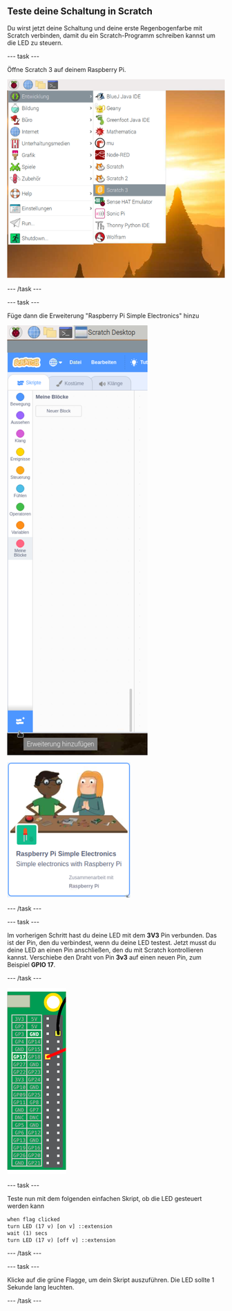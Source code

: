 ## Teste deine Schaltung in Scratch

Du wirst jetzt deine Schaltung und deine erste Regenbogenfarbe mit Scratch verbinden, damit du ein Scratch-Programm schreiben kannst um die LED zu steuern.

--- task --- 

Öffne Scratch 3 auf deinem Raspberry Pi.

![öffne Scratch](images/open-scratch.png) 

--- /task ---

--- task --- 

Füge dann die Erweiterung "Raspberry Pi Simple Electronics" hinzu

![Erweiterung hinzufügen](images/add-extension.png)

![simple-electronics](images/simple-electronics.png) 

--- /task ---

--- task --- 

Im vorherigen Schritt hast du deine LED mit dem **3V3** Pin verbunden. Das ist der Pin, den du verbindest, wenn du deine LED testest. Jetzt musst du deine LED an einen Pin anschließen, den du mit Scratch kontrollieren kannst. Verschiebe den Draht von Pin **3v3** auf einen neuen Pin, zum Beispiel **GPIO 17**. 

--- /task ---

![Pin wechseln](images/movepin.png)

--- task --- 

Teste nun mit dem folgenden einfachen Skript, ob die LED gesteuert werden kann

```blocks3
when flag clicked
turn LED (17 v) [on v] ::extension
wait (1) secs
turn LED (17 v) [off v] ::extension
```

--- /task ---

--- task --- 

Klicke auf die grüne Flagge, um dein Skript auszuführen. Die LED sollte 1 Sekunde lang leuchten. 

--- /task ---